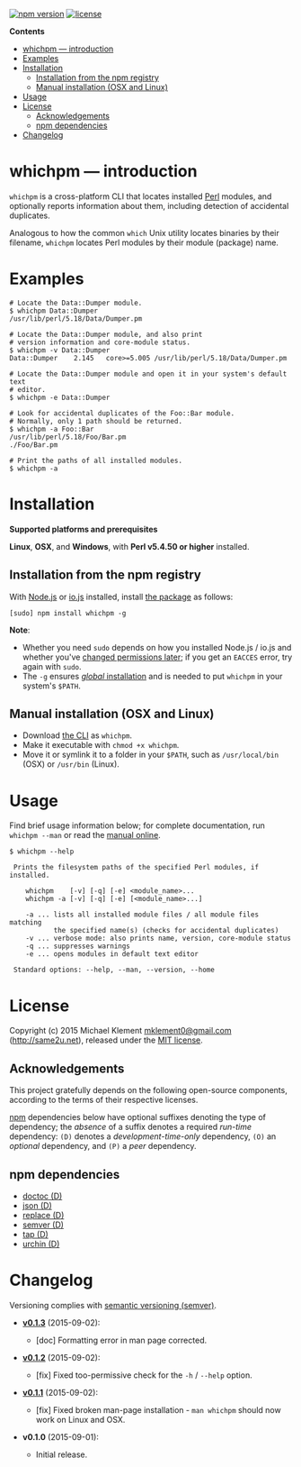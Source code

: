 [![npm version](https://img.shields.io/npm/v/whichpm.svg)](https://npmjs.com/package/whichpm) [![license](https://img.shields.io/npm/l/whichpm.svg)](https://github.com/mklement0/whichpm/blob/master/LICENSE.md)

<!-- START doctoc generated TOC please keep comment here to allow auto update -->
<!-- DON'T EDIT THIS SECTION, INSTEAD RE-RUN doctoc TO UPDATE -->

**Contents**

- [whichpm &mdash; introduction](#whichpm-&mdash-introduction)
- [Examples](#examples)
- [Installation](#installation)
  - [Installation from the npm registry](#installation-from-the-npm-registry)
  - [Manual installation (OSX and Linux)](#manual-installation-osx-and-linux)
- [Usage](#usage)
- [License](#license)
  - [Acknowledgements](#acknowledgements)
  - [npm dependencies](#npm-dependencies)
- [Changelog](#changelog)

<!-- END doctoc generated TOC please keep comment here to allow auto update -->

# whichpm &mdash; introduction

`whichpm` is a cross-platform CLI that locates installed [Perl](https://www.perl.org/) modules,
and optionally reports information about them, including detection of accidental duplicates.

Analogous to how the common `which` Unix utility locates binaries by their filename,
`whichpm` locates Perl modules by their module (package) name.

# Examples

```nohighlight
# Locate the Data::Dumper module.
$ whichpm Data::Dumper
/usr/lib/perl/5.18/Data/Dumper.pm

# Locate the Data::Dumper module, and also print
# version information and core-module status.
$ whichpm -v Data::Dumper
Data::Dumper    2.145   core>=5.005 /usr/lib/perl/5.18/Data/Dumper.pm

# Locate the Data::Dumper module and open it in your system's default text
# editor.
$ whichpm -e Data::Dumper

# Look for accidental duplicates of the Foo::Bar module.
# Normally, only 1 path should be returned.
$ whichpm -a Foo::Bar
/usr/lib/perl/5.18/Foo/Bar.pm
./Foo/Bar.pm

# Print the paths of all installed modules.
$ whichpm -a

```

# Installation

**Supported platforms and prerequisites**

**Linux**, **OSX**, and **Windows**, with **Perl v5.4.50 or higher** installed.

## Installation from the npm registry

With [Node.js](http://nodejs.org/) or [io.js](https://iojs.org/) installed, install [the package](https://www.npmjs.com/package/whichpm) as follows:

    [sudo] npm install whichpm -g

**Note**:

* Whether you need `sudo` depends on how you installed Node.js / io.js and whether you've [changed permissions later](https://docs.npmjs.com/getting-started/fixing-npm-permissions); if you get an `EACCES` error, try again with `sudo`.
* The `-g` ensures [_global_ installation](https://docs.npmjs.com/getting-started/installing-npm-packages-globally) and is needed to put `whichpm` in your system's `$PATH`.

## Manual installation (OSX and Linux)

* Download [the CLI](https://raw.githubusercontent.com/mklement0/whichpm/stable/bin/whichpm) as `whichpm`.
* Make it executable with `chmod +x whichpm`.
* Move it or symlink it to a folder in your `$PATH`, such as `/usr/local/bin` (OSX) or `/usr/bin` (Linux).

# Usage

Find brief usage information below; for complete documentation, run `whichpm --man` or read the [manual online](doc/whichpm.md).

<!-- DO NOT EDIT THE FENCED CODE BLOCK and RETAIN THIS COMMENT: The fenced code block below is updated by `make update-readme/release` with CLI usage information. -->

```nohighlight
$ whichpm --help

 Prints the filesystem paths of the specified Perl modules, if installed.

    whichpm    [-v] [-q] [-e] <module_name>...
    whichpm -a [-v] [-q] [-e] [<module_name>...]

    -a ... lists all installed module files / all module files matching  
           the specified name(s) (checks for accidental duplicates)
    -v ... verbose mode: also prints name, version, core-module status
    -q ... suppresses warnings
    -e ... opens modules in default text editor

 Standard options: --help, --man, --version, --home
```

<!-- DO NOT EDIT THE NEXT CHAPTER and RETAIN THIS COMMENT: The next chapter is updated by `make update-readme/release` with the contents of 'LICENSE.md'. ALSO, LEAVE AT LEAST 1 BLANK LINE AFTER THIS COMMENT. -->

# License

Copyright (c) 2015 Michael Klement <mklement0@gmail.com> (http://same2u.net), released under the [MIT license](https://spdx.org/licenses/MIT#licenseText).

## Acknowledgements

This project gratefully depends on the following open-source components, according to the terms of their respective licenses.

[npm](https://www.npmjs.com/) dependencies below have optional suffixes denoting the type of dependency; the *absence* of a suffix denotes a required *run-time* dependency: `(D)` denotes a *development-time-only* dependency, `(O)` an *optional* dependency, and `(P)` a *peer* dependency.

<!-- DO NOT EDIT THE NEXT CHAPTER and RETAIN THIS COMMENT: The next chapter is updated by `make update-readme/release` with the dependencies from 'package.json'. ALSO, LEAVE AT LEAST 1 BLANK LINE AFTER THIS COMMENT. -->

## npm dependencies

* [doctoc (D)](https://github.com/thlorenz/doctoc)
* [json (D)](https://github.com/trentm/json)
* [replace (D)](https://github.com/harthur/replace)
* [semver (D)](https://github.com/npm/node-semver#readme)
* [tap (D)](https://github.com/isaacs/node-tap)
* [urchin (D)](https://github.com/tlevine/urchin)

<!-- DO NOT EDIT THE NEXT CHAPTER and RETAIN THIS COMMENT: The next chapter is updated by `make update-readme/release` with the contents of 'CHANGELOG.md'. ALSO, LEAVE AT LEAST 1 BLANK LINE AFTER THIS COMMENT. -->

# Changelog

Versioning complies with [semantic versioning (semver)](http://semver.org/).

<!-- NOTE: An entry template for a new version is automatically added each time `make version` is called. Fill in changes afterwards. -->

* **[v0.1.3](https://github.com/mklement0/whichpm/compare/v0.1.2...v0.1.3)** (2015-09-02):
  * [doc] Formatting error in man page corrected.

* **[v0.1.2](https://github.com/mklement0/whichpm/compare/v0.1.1...v0.1.2)** (2015-09-02):
  * [fix] Fixed too-permissive check for the `-h` / `--help` option.

* **[v0.1.1](https://github.com/mklement0/whichpm/compare/v0.1.0...v0.1.1)** (2015-09-02):
  * [fix] Fixed broken man-page installation - `man whichpm` should now work on Linux and OSX.

* **v0.1.0** (2015-09-01):
  * Initial release.
